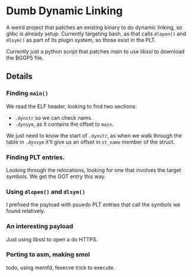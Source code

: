 # Dumb Dynamic Linking

A weird project that patches an existing binary to do dynamic linking, so glibc
is already setup.
Currently targeting bash, as that calls `dlopen()` and `dlsym()` as part of its
plugin system, so those exist in the PLT.

Currently just a python script that patches main to use libssl to download the
BGGP5 file.

## Details

### Finding `main()`

We read the ELF header, looking to find two sections:
* `.dynstr` so we can check nams.
* `.dynsym`, as it contains the offset to `main`.

We just need to know the start of `.dynstr`, as when we walk through the table
in `.dynsym` it'll give us an offset in `st_name` member of the struct.

### Finding PLT entries.

Looking through the relocations, looking for one that involves the target
symbols.
We get the GOT entry this way.

### Using `dlopen()` and `dlsym()`

I prefixed the payload with psuedo PLT entries that call the symbols we found
relatively.

### An interesting payload

Just using libssl to open a do HTTPS.

### Porting to asm, making smol

todo, using memfd, fexecve trick to execute.

